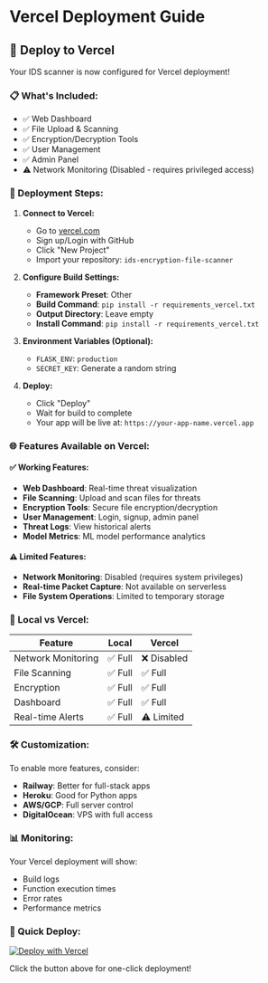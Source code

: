 # Vercel Deployment Guide

## 🚀 Deploy to Vercel

Your IDS scanner is now configured for Vercel deployment!

### 📋 What's Included:
- ✅ Web Dashboard
- ✅ File Upload & Scanning
- ✅ Encryption/Decryption Tools
- ✅ User Management
- ✅ Admin Panel
- ⚠️ Network Monitoring (Disabled - requires privileged access)

### 🔧 Deployment Steps:

1. **Connect to Vercel:**
   - Go to [vercel.com](https://vercel.com)
   - Sign up/Login with GitHub
   - Click "New Project"
   - Import your repository: `ids-encryption-file-scanner`

2. **Configure Build Settings:**
   - **Framework Preset**: Other
   - **Build Command**: `pip install -r requirements_vercel.txt`
   - **Output Directory**: Leave empty
   - **Install Command**: `pip install -r requirements_vercel.txt`

3. **Environment Variables (Optional):**
   - `FLASK_ENV`: `production`
   - `SECRET_KEY`: Generate a random string

4. **Deploy:**
   - Click "Deploy"
   - Wait for build to complete
   - Your app will be live at: `https://your-app-name.vercel.app`

### 🌐 Features Available on Vercel:

#### ✅ Working Features:
- **Web Dashboard**: Real-time threat visualization
- **File Scanning**: Upload and scan files for threats
- **Encryption Tools**: Secure file encryption/decryption
- **User Management**: Login, signup, admin panel
- **Threat Logs**: View historical alerts
- **Model Metrics**: ML model performance analytics

#### ⚠️ Limited Features:
- **Network Monitoring**: Disabled (requires system privileges)
- **Real-time Packet Capture**: Not available on serverless
- **File System Operations**: Limited to temporary storage

### 🔄 Local vs Vercel:

| Feature | Local | Vercel |
|---------|-------|--------|
| Network Monitoring | ✅ Full | ❌ Disabled |
| File Scanning | ✅ Full | ✅ Full |
| Encryption | ✅ Full | ✅ Full |
| Dashboard | ✅ Full | ✅ Full |
| Real-time Alerts | ✅ Full | ⚠️ Limited |

### 🛠️ Customization:

To enable more features, consider:
- **Railway**: Better for full-stack apps
- **Heroku**: Good for Python apps
- **AWS/GCP**: Full server control
- **DigitalOcean**: VPS with full access

### 📊 Monitoring:

Your Vercel deployment will show:
- Build logs
- Function execution times
- Error rates
- Performance metrics

### 🔗 Quick Deploy:

[![Deploy with Vercel](https://vercel.com/button)](https://vercel.com/new/clone?repository-url=https://github.com/Isaac-ek/ids-encryption-file-scanner)

Click the button above for one-click deployment! 